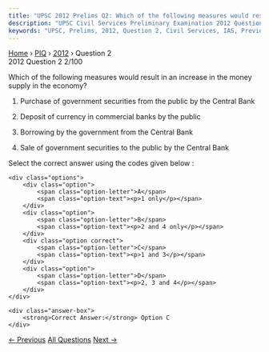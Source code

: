 ```yaml
---
title: "UPSC 2012 Prelims Q2: Which of the following measures would result in an increase..."
description: "UPSC Civil Services Preliminary Examination 2012 Question 2 with options and answer"
keywords: "UPSC, Prelims, 2012, Question 2, Civil Services, IAS, Previous Year Questions"
---
```


<nav class="breadcrumb">
    <a href="../../">Home</a>
    <span>›</span>
    <a href="../">PIQ</a>
    <span>›</span>
    <a href="./">2012</a>
    <span>›</span>
    <span>Question 2</span>
</nav>

<div class="question-header">
    <div class="question-meta">
        <span class="year-badge">2012</span>
        <span class="question-number">Question 2</span>
        <span class="progress">2/100</span>
    </div>
    <div class="progress-bar">
        <div class="progress-fill" style="width: 2.0%"></div>
    </div>
</div>

<div class="question-content">
    <div class="question-text">
        <p>Which of the following measures would result in an increase in the money supply in the economy?</p>
<ol>
<li>
<p>Purchase of government securities from the public by the Central Bank</p>
</li>
<li>
<p>Deposit of currency in commercial banks by the public</p>
</li>
<li>
<p>Borrowing by the government from the Central Bank</p>
</li>
<li>
<p>Sale of government securities to the public by the Central Bank</p>
</li>
</ol>
<p>Select the correct answer using the codes given below :</p>
    </div>
    
    <div class="options">
        <div class="option">
            <span class="option-letter">A</span>
            <span class="option-text"><p>1 only</p></span>
        </div>
        <div class="option">
            <span class="option-letter">B</span>
            <span class="option-text"><p>2 and 4 only</p></span>
        </div>
        <div class="option correct">
            <span class="option-letter">C</span>
            <span class="option-text"><p>1 and 3</p></span>
        </div>
        <div class="option">
            <span class="option-letter">D</span>
            <span class="option-text"><p>2, 3 and 4</p></span>
        </div>
    </div>

    <div class="answer-box">
        <strong>Correct Answer:</strong> Option C
    </div>
</div>

<div class="question-nav">
    <a href="../q001-under-which-of-the-following-circumstances-may-cap/" class="nav-btn prev">← Previous</a>
    <a href="../" class="nav-btn center">All Questions</a>
    <a href="../q003-which-of-the-following-would-include-foreign-direc/" class="nav-btn next">Next →</a>
</div>
